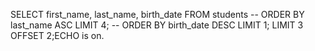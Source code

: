 SELECT first_name, last_name, birth_date FROM students
-- ORDER BY last_name ASC LIMIT 4;
-- ORDER BY birth_date DESC LIMIT 1;
LIMIT 3 OFFSET 2;ECHO is on.
